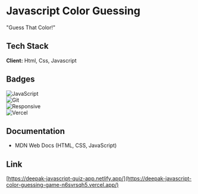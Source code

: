 
# Javascript Color Guessing

"Guess That Color!"



## Tech Stack

**Client:**  Html, Css, Javascript



## Badges

![JavaScript](https://img.shields.io/badge/JavaScript-ES6-yellow)  
![Git](https://img.shields.io/badge/Git-Version--Control-red)  
![Responsive](https://img.shields.io/badge/Responsive-Design-green)  
![Vercel](https://img.shields.io/badge/Deployed%20on-Vercel-black?logo=vercel&logoColor=white)



## Documentation

- MDN Web Docs (HTML, CSS, JavaScript)



## Link 

[https://deepak-javascript-quiz-app.netlify.app/](https://deepak-javascript-color-guessing-game-n6svrsqh5.vercel.app/)
